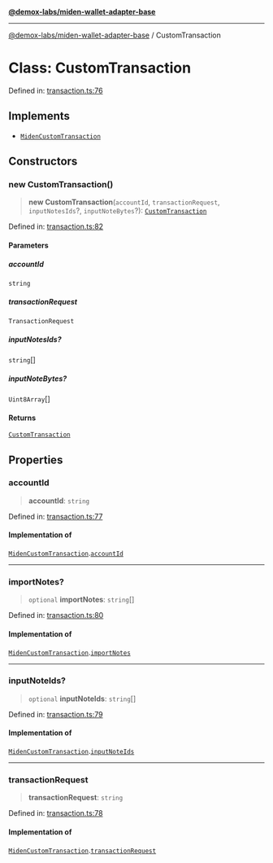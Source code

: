 [**@demox-labs/miden-wallet-adapter-base**](../README.md)

***

[@demox-labs/miden-wallet-adapter-base](../globals.md) / CustomTransaction

# Class: CustomTransaction

Defined in: [transaction.ts:76](https://github.com/demox-labs/miden-wallet-adapter/blob/1ef8b04773cb8b7272bbf6a4eb810ab074d47de8/packages/core/base/transaction.ts#L76)

## Implements

- [`MidenCustomTransaction`](../interfaces/MidenCustomTransaction.md)

## Constructors

### new CustomTransaction()

> **new CustomTransaction**(`accountId`, `transactionRequest`, `inputNotesIds`?, `inputNoteBytes`?): [`CustomTransaction`](CustomTransaction.md)

Defined in: [transaction.ts:82](https://github.com/demox-labs/miden-wallet-adapter/blob/1ef8b04773cb8b7272bbf6a4eb810ab074d47de8/packages/core/base/transaction.ts#L82)

#### Parameters

##### accountId

`string`

##### transactionRequest

`TransactionRequest`

##### inputNotesIds?

`string`[]

##### inputNoteBytes?

`Uint8Array`[]

#### Returns

[`CustomTransaction`](CustomTransaction.md)

## Properties

### accountId

> **accountId**: `string`

Defined in: [transaction.ts:77](https://github.com/demox-labs/miden-wallet-adapter/blob/1ef8b04773cb8b7272bbf6a4eb810ab074d47de8/packages/core/base/transaction.ts#L77)

#### Implementation of

[`MidenCustomTransaction`](../interfaces/MidenCustomTransaction.md).[`accountId`](../interfaces/MidenCustomTransaction.md#accountid)

***

### importNotes?

> `optional` **importNotes**: `string`[]

Defined in: [transaction.ts:80](https://github.com/demox-labs/miden-wallet-adapter/blob/1ef8b04773cb8b7272bbf6a4eb810ab074d47de8/packages/core/base/transaction.ts#L80)

#### Implementation of

[`MidenCustomTransaction`](../interfaces/MidenCustomTransaction.md).[`importNotes`](../interfaces/MidenCustomTransaction.md#importnotes)

***

### inputNoteIds?

> `optional` **inputNoteIds**: `string`[]

Defined in: [transaction.ts:79](https://github.com/demox-labs/miden-wallet-adapter/blob/1ef8b04773cb8b7272bbf6a4eb810ab074d47de8/packages/core/base/transaction.ts#L79)

#### Implementation of

[`MidenCustomTransaction`](../interfaces/MidenCustomTransaction.md).[`inputNoteIds`](../interfaces/MidenCustomTransaction.md#inputnoteids)

***

### transactionRequest

> **transactionRequest**: `string`

Defined in: [transaction.ts:78](https://github.com/demox-labs/miden-wallet-adapter/blob/1ef8b04773cb8b7272bbf6a4eb810ab074d47de8/packages/core/base/transaction.ts#L78)

#### Implementation of

[`MidenCustomTransaction`](../interfaces/MidenCustomTransaction.md).[`transactionRequest`](../interfaces/MidenCustomTransaction.md#transactionrequest)
